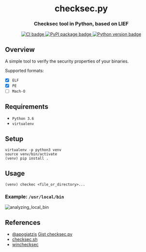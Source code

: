 <h1 align="center">
  <br>checksec.py</br>
</h1>

<h3 align="center">
Checksec tool in Python, based on LIEF
</h3>

<p align="center">
  <a href="https://github.com/Wenzel/checksec.py/actions?query=workflow%3ACI">
    <img src="https://github.com/Wenzel/checksec.py/workflows/CI/badge.svg" alt="CI badge"/>
  </a>
  <a href="https://pypi.org/project/checksec.py/">
    <img src="https://img.shields.io/pypi/v/checksec.py?color=green" alt="PyPI package badge"/>
  </a>
  <a href="https://pypi.org/project/checksec.py/">
    <img src="https://img.shields.io/pypi/pyversions/checksec.py" alt="Python version badge"/>
  </a>
</p>

## Overview

A simple tool to verify the security properties of your binaries.

Supported formats:

- [x] `ELF`
- [x] `PE`
- [ ] `Mach-O`

## Requirements

- `Python 3.6`
- `virtualenv`

## Setup

~~~
virtualenv -p python3 venv
source venv/bin/activate
(venv) pip install .
~~~

## Usage

~~~
(venv) checkec <file_or_directory>...
~~~

### Example: `/usr/local/bin`

![analyzing_local_bin](https://user-images.githubusercontent.com/964610/94361570-87a8cf80-00b5-11eb-8edd-5d579f15baaf.png)

## References

- [@apogiatzis](https://github.com/apogiatzis) [Gist checksec.py](https://gist.github.com/apogiatzis/fb617cd118a9882749b5cb167dae0c5d)
- [checksec.sh](https://github.com/slimm609/checksec.sh)
- [winchecksec](https://github.com/trailofbits/winchecksec)
